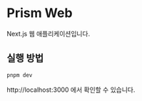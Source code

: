 # Prism Web

Next.js 웹 애플리케이션입니다.

## 실행 방법

```bash
pnpm dev
```

http://localhost:3000 에서 확인할 수 있습니다.
